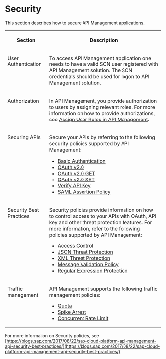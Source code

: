 <!-- loiof1f997c71cdc40e9a0735edf2572840c -->

# Security

This section describes how to secure API Management applications.


<table>
<tr>
<th valign="top">

Section



</th>
<th valign="top">

Description



</th>
</tr>
<tr>
<td valign="top">

User Authentication



</td>
<td valign="top">

To access API Management application one needs to have a valid SCN user registered with API Management solution. The SCN credentials should be used for logon to API Management solution.



</td>
</tr>
<tr>
<td valign="top">

Authorization



</td>
<td valign="top">

In API Management, you provide authorization to users by assigning relevant roles. For more information on how to provide authorizations, see [Assign User Roles in API Management](APIM-Initial-Setup/assign-user-roles-in-api-management-911ca5a.md).



</td>
</tr>
<tr>
<td valign="top">

Securing APIs



</td>
<td valign="top">

Secure your APIs by referring to the following security policies supported by API Management:

-   [Basic Authentication](APIM-Development/basic-authentication-693c0d1.md)
-   [OAuth v2.0](APIM-Development/oauth-v2-0-09b5abb.md)
-   [OAuth v2.0 GET](APIM-Development/oauth-v2-0-get-2e507ea.md)
-   [OAuth v2.0 SET](APIM-Development/oauth-v2-0-set-161c1e3.md)
-   [Verify API Key](APIM-Development/verify-api-key-4d15a04.md)
-   [SAML Assertion Policy](APIM-Development/saml-assertion-policy-3882208.md)



</td>
</tr>
<tr>
<td valign="top">

Security Best Practices



</td>
<td valign="top">

Security policies provide information on how to control access to your APIs with OAuth, API key and other threat protection features. For more information, refer to the following policies supported by API Management:

-   [Access Control](APIM-Development/access-control-3f72aea.md)
-   [JSON Threat Protection](APIM-Development/json-threat-protection-952cbd7.md)
-   [XML Threat Protection](APIM-Development/xml-threat-protection-3de6615.md)
-   [Message Validation Policy](APIM-Development/message-validation-policy-e68da2f.md)
-   [Regular Expression Protection](APIM-Development/regular-expression-protection-0118f91.md)



</td>
</tr>
<tr>
<td valign="top">

Traffic management



</td>
<td valign="top">

API Management supports the following traffic management policies:

-   [Quota](APIM-Development/quota-1f742c1.md)
-   [Spike Arrest](APIM-Development/spike-arrest-bf441dc.md)
-   [Concurrent Rate Limit](APIM-Development/concurrent-rate-limit-8f22baa.md)



</td>
</tr>
</table>

For more information on Security policies, see [https://blogs.sap.com/2017/08/22/sap-cloud-platform-api-management-api-security-best-practices/](https://blogs.sap.com/2017/08/22/sap-cloud-platform-api-management-api-security-best-practices/) 

